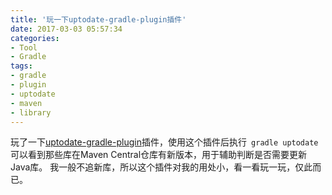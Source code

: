 ```yaml
---
title: '玩一下uptodate-gradle-plugin插件'
date: 2017-03-03 05:57:34
categories: 
- Tool
- Gradle
tags: 
- gradle
- plugin
- uptodate
- maven
- library
---
```

玩了一下[uptodate-gradle-plugin](https://github.com/4finance/uptodate-gradle-plugin)插件，使用这个插件后执行` gradle uptodate` 可以看到那些库在Maven Central仓库有新版本，用于辅助判断是否需要更新Java库。
我一般不追新库，所以这个插件对我的用处小，看一看玩一玩，仅此而已。
